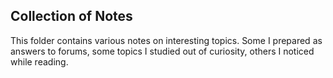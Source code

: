 ## Collection of Notes
This folder contains various notes on interesting topics. 
Some 
I prepared as answers to forums, 
some topics I studied out of curiosity, 
others I noticed while reading.  

